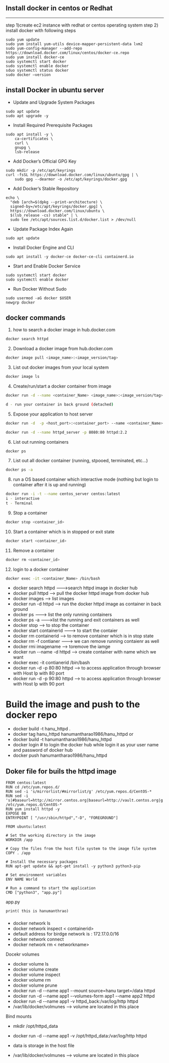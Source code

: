 ## Install docker in centos or Redhat
------
step 1)create ec2 instance with redhat or centos operating system
step 2) install docker with following steps 
```
sudo yum update
sudo yum install yum-utils device-mapper-persistent-data lvm2
sudo yum-config-manager --add-repo      https://download.docker.com/linux/centos/docker-ce.repo
sudo yum install docker-ce
sudo systemctl start docker
sudo systemctl enable docker
sduo systemctl status docker
sudo docker –version
```


## install Docker in ubuntu server
- Update and Upgrade System Packages
```
sudo apt update
sudo apt upgrade -y
```
- Install Required Prerequisite Packages
```
sudo apt install -y \
    ca-certificates \
    curl \
    gnupg \
    lsb-release
```
- Add Docker’s Official GPG Key
```
sudo mkdir -p /etc/apt/keyrings
curl -fsSL https://download.docker.com/linux/ubuntu/gpg | \
    sudo gpg --dearmor -o /etc/apt/keyrings/docker.gpg
```
- Add Docker’s Stable Repository
```
echo \
  "deb [arch=$(dpkg --print-architecture) \
  signed-by=/etc/apt/keyrings/docker.gpg] \
  https://download.docker.com/linux/ubuntu \
  $(lsb_release -cs) stable" | \
  sudo tee /etc/apt/sources.list.d/docker.list > /dev/null
```
- Update Package Index Again
```
sudo apt update
```
- Install Docker Engine and CLI
```
sudo apt install -y docker-ce docker-ce-cli containerd.io
```
- Start and Enable Docker Service
```
sudo systemctl start docker
sudo systemctl enable docker
```
- Run Docker Without Sudo
```
sudo usermod -aG docker $USER
newgrp docker
```
## docker commands
1. how to search a docker image in hub.docker.com
```sh
docker search httpd
```
2. Download a docker image from hub.docker.com
```sh
docker image pull <image_name>:<image_version/tag>
```

3. List out docker images from your local system
```sh
docker image ls
```

4. Create/run/start a docker container from image
```sh
docker run -d --name <container_Name> <image_name>:<image_version/tag>

d - run your container in back ground (detached)
```

5. Expose your application to host server
```sh
docker run -d  -p <host_port>:<container_port> --name <container_Name> <image_name>:<Image_version/tag>

docker run -d --name httpd_server -p 8080:80 httpd:2.2
```

6. List out running containers
```sh
docker ps
```

7. List out all docker container (running, stpooed, terminated, etc...)
```sh
docker ps -a
```

8. run a OS based container which interactive mode (nothing but login to container after it is up and running)

```sh
docker run -i -t --name centos_server centos:latest
i - interactive
t - Terminal
```

9. Stop a container 
```sh
docker stop <container_id>
```

10. Start a container which is in stopped or exit state

```sh
docker start <container_id>
```
11. Remove a container

```sh
docker rm <container_id>
```

12. login to a docker container
```sh
docker exec -it <container_Name> /bin/bash
```
- docker search httpd --->search httpd image in docker hub
- docker pull httpd    --> pull the docker httpd image from docker hub
- docker images  --> list images
- docker run -d httpd  --> run the docker httpd  image as container in back ground
- docker ps ---> list the only running containers
- docker ps -a --->list the running and exit containers as well
- docker stop <containerid>  --> to stop the container
- docker start containerid   ---> to start the contaier
- docker rm containerid  --> to remove container which is in stop state
- docker rm -f contianer  --->  we can remove running contaienr as well
- docker rmi imagename  --> toremove the iamge
- docker run --name <contianername> -d httpd  --> create container with name which we want
- docker exec -it contianerid /bin/bash
- docker run -d -p 80:80 httpd  --> to access application through browser with Host Ip with 80 port
- docker run -d -p 90:80 httpd  --> to access application through browser with Host Ip with 90 port


# Build the image and push to the docker repo
- docker build -t hanu_httpd .
- docker tag hanu_httpd  hanumantharao1986/hanu_httpd
or 
- docker build -t hanumantharao1986/hanu_httpd
- docker login  # to login the docker hub while login it as your user name and password of docker hub
- docker push hanumantharao1986/hanu_httpd

## Doker file for  buils the httpd image
```
FROM centos:latest
RUN cd /etc/yum.repos.d/
RUN sed -i 's/mirrorlist/#mirrorlist/g' /etc/yum.repos.d/CentOS-*
RUN sed -i 's|#baseurl=http://mirror.centos.org|baseurl=http://vault.centos.org|g' /etc/yum.repos.d/CentOS-*
RUN yum install httpd -y
EXPOSE 80
ENTRYPOINT [ "/usr/sbin/httpd","-D", "FOREGROUND"]
```

```
FROM ubuntu:latest

# Set the working directory in the image
WORKDIR /app

# Copy the files from the host file system to the image file system
COPY . /app

# Install the necessary packages
RUN apt-get update && apt-get install -y python3 python3-pip

# Set environment variables
ENV NAME World

# Run a command to start the application
CMD ["python3", "app.py"]

```
app.py
```
print( this is hanumanthrao)
```

###
- docker network ls
- docker network inspect < containerid>
- default address for birdge network is : 172.17.0.0/16
- docker network connect <custom-network> <container name>
- docker network rm < networkname>

Docekr volumes
- docker volume ls
- docker volume create <volume name>
- docker volume inspect <volume name>
- docker volume rm <volume name>
- docker volume prune
- docker run -d --name app1 --mount  source=hanu target=/data httpd
- docker run -d --name app1 --volumes-form app1 --name app2 httpd
- docker run -d --name app1  -v httpd_back:/var/log/http httpd
- /var/lib/docker/volmunes --> volume are located in this place

Bind mounts
- mkdir /opt/httpd_data
- docker run -d --name app1  -v /opt/httpd_data:/var/log/http httpd
- data is storage in the host file




- /var/lib/docker/volmunes --> volume are located in this place







